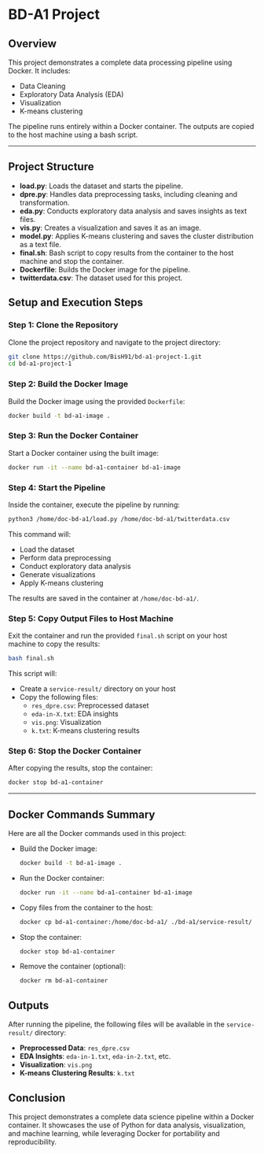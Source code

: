 # BD-A1 Project

## Overview
This project demonstrates a complete data processing pipeline using Docker. It includes:
- Data Cleaning
- Exploratory Data Analysis (EDA)
- Visualization
- K-means clustering

The pipeline runs entirely within a Docker container. The outputs are copied to the host machine using a bash script.

---

## Project Structure
- **load.py**: Loads the dataset and starts the pipeline.
- **dpre.py**: Handles data preprocessing tasks, including cleaning and transformation.
- **eda.py**: Conducts exploratory data analysis and saves insights as text files.
- **vis.py**: Creates a visualization and saves it as an image.
- **model.py**: Applies K-means clustering and saves the cluster distribution as a text file.
- **final.sh**: Bash script to copy results from the container to the host machine and stop the container.
- **Dockerfile**: Builds the Docker image for the pipeline.
- **twitterdata.csv**: The dataset used for this project.

## Setup and Execution Steps

### Step 1: Clone the Repository
Clone the project repository and navigate to the project directory:
```bash
git clone https://github.com/BisH91/bd-a1-project-1.git
cd bd-a1-project-1 
```

### Step 2: Build the Docker Image
Build the Docker image using the provided `Dockerfile`:
```bash
docker build -t bd-a1-image .
```

### Step 3: Run the Docker Container
Start a Docker container using the built image:
```bash
docker run -it --name bd-a1-container bd-a1-image
```

### Step 4: Start the Pipeline
Inside the container, execute the pipeline by running:
```bash
python3 /home/doc-bd-a1/load.py /home/doc-bd-a1/twitterdata.csv
```
This command will:
- Load the dataset
- Perform data preprocessing
- Conduct exploratory data analysis
- Generate visualizations
- Apply K-means clustering

The results are saved in the container at `/home/doc-bd-a1/`.

### Step 5: Copy Output Files to Host Machine
Exit the container and run the provided `final.sh` script on your host machine to copy the results:
```bash
bash final.sh
```
This script will:
- Create a `service-result/` directory on your host
- Copy the following files:
  - `res_dpre.csv`: Preprocessed dataset
  - `eda-in-X.txt`: EDA insights
  - `vis.png`: Visualization
  - `k.txt`: K-means clustering results

### Step 6: Stop the Docker Container
After copying the results, stop the container:
```bash
docker stop bd-a1-container
```

---

## Docker Commands Summary
Here are all the Docker commands used in this project:
- Build the Docker image:
  ```bash
  docker build -t bd-a1-image .
  ```
- Run the Docker container:
  ```bash
  docker run -it --name bd-a1-container bd-a1-image
  ```
- Copy files from the container to the host:
  ```bash
  docker cp bd-a1-container:/home/doc-bd-a1/ ./bd-a1/service-result/
  ```
- Stop the container:
  ```bash
  docker stop bd-a1-container
  ```
- Remove the container (optional):
  ```bash
  docker rm bd-a1-container
  ```


## Outputs
After running the pipeline, the following files will be available in the `service-result/` directory:
- **Preprocessed Data**: `res_dpre.csv`
- **EDA Insights**: `eda-in-1.txt`, `eda-in-2.txt`, etc.
- **Visualization**: `vis.png`
- **K-means Clustering Results**: `k.txt`



## Conclusion
This project demonstrates a complete data science pipeline within a Docker container. It showcases the use of Python for data analysis, visualization, and machine learning, while leveraging Docker for portability and reproducibility.


